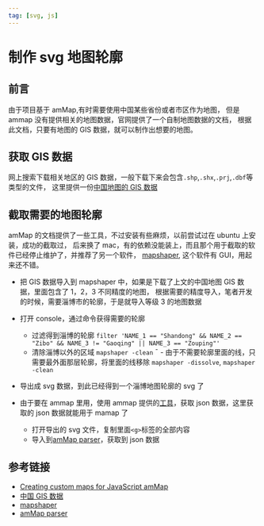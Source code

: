 ```yaml
---
tag: [svg, js]
---
```


# 制作 svg 地图轮廓

## 前言

由于项目基于 amMap,有时需要使用中国某些省份或者市区作为地图，
但是 ammap 没有提供相关的地图数据，官网提供了一个自制地图数据的文档，
根据此文档，只要有地图的 GIS 数据，就可以制作出想要的地图。

## 获取 GIS 数据

网上搜索下载相关地区的 GIS 数据，一般下载下来会包含`.shp`,`.shx`,`.prj`,`.dbf`等类型的文件，
这里提供一份[中国地图的 GIS 数据](https://www.ganghe.net/research/data/china-gis-data)

## 截取需要的地图轮廓

amMap 的文档提供了一些工具，不过安装有些麻烦，以前尝试过在 ubuntu 上安装，成功的截取过，
后来换了 mac，有的依赖没能装上，而且那个用于截取的软件已经停止维护了，并推荐了另一个软件，
[mapshaper](https://github.com/mbloch/mapshaper), 这个软件有 GUI，用起来还不错。

- 把 GIS 数据导入到 mapshaper 中，如果是下载了上文的中国地图 GIS 数据，里面包含了 1，2，3 不同精度的地图，
  根据需要的精度导入，笔者开发的时候，需要淄博市的轮廓，于是就导入等级 3 的地图数据

- 打开 console，通过命令获得需要的轮廓
  - 过滤得到淄博的轮廓 `filter 'NAME_1 == "Shandong" && NAME_2 == "Zibo" && NAME_3 != "Gaoqing" || NAME_3 == "Zouping"'`
  - 清除淄博以外的区域 `mapshaper -clean`
¯  - 由于不需要轮廓里面的线，只需要最外面那层轮廓，将里面的线移除 `mapshaper -dissolve`, `mapshaper -clean`
- 导出成 svg 数据，到此已经得到一个淄博地图轮廓的 svg 了
- 由于要在 ammap 里用，使用 ammap 提供的[工具](http://extra.amcharts.com/mapparser3/)，获取 json 数据，这里获取的 json 数据就能用于 mamap 了
  - 打开导出的 svg 文件，复制里面`<g>`标签的全部内容
  - 导入到[amMap parser](http://extra.amcharts.com/mapparser3/)，获取到 json 数据

## 参考链接

- [Creating custom maps for JavaScript amMap](https://www.amcharts.com/docs/v3/tutorials/creating-custom-maps-for-javascript-ammap/)
- [中国 GIS 数据](https://www.ganghe.net/research/data/china-gis-data)
- [mapshaper](https://github.com/mbloch/mapshaper)
- [amMap parser](http://extra.amcharts.com/mapparser3/)
